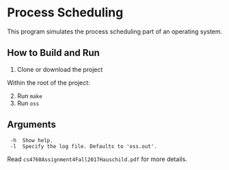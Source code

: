 # Process Scheduling
This program simulates the process scheduling part of an operating system.

## How to Build and Run
1. Clone or download the project

Within the root of the project:

2. Run `make`
3. Run `oss`

## Arguments
```
 -h  Show help.
 -l  Specify the log file. Defaults to 'oss.out'.
 ```

Read `cs4760Assignment4Fall2017Hauschild.pdf` for more details.
